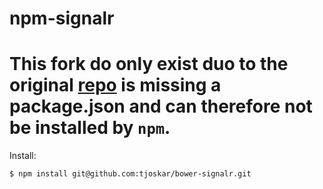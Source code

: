 npm-signalr
=============

# This fork do only exist duo to the original [repo](https://github.com/SignalR/bower-signalr) is missing a package.json and can therefore not be installed by `npm`.

Install:
```
$ npm install git@github.com:tjoskar/bower-signalr.git
```
